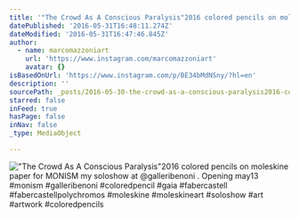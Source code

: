 ```yaml
---
title: '"The Crowd As A Conscious Paralysis"2016 colored pencils on moleskine paper for MONISM my soloshow at @galleribenoni . Opening may13 #monism #galleribenoni #coloredpencil #gaia #fabercastell #fabercastellpolychromos #moleskine #moleskineart #soloshow #art #artwork #coloredpencils'
datePublished: '2016-05-31T16:48:11.274Z'
dateModified: '2016-05-31T16:47:46.845Z'
author:
  - name: marcomazzoniart
    url: 'https://www.instagram.com/marcomazzoniart'
    avatar: {}
isBasedOnUrl: 'https://www.instagram.com/p/BE34bMdNSny/?hl=en'
description: ''
sourcePath: _posts/2016-05-30-the-crowd-as-a-conscious-paralysis2016-colored-pencils-on.md
starred: false
inFeed: true
hasPage: false
inNav: false
_type: MediaObject

---
```

!["The Crowd As A Conscious Paralysis"2016 colored pencils on moleskine paper for MONISM my soloshow at @galleribenoni . Opening may13 #monism #galleribenoni #coloredpencil #gaia #fabercastell #fabercastellpolychromos #moleskine #moleskineart #soloshow #art #artwork #coloredpencils](https://scontent.cdninstagram.com/t51.2885-15/s640x640/sh0.08/e35/13129375_160997404298255_234258272_n.jpg?ig_cache_key=MTI0MDcwODM4MTc2OTI3OTk4Ng%3D%3D.2)